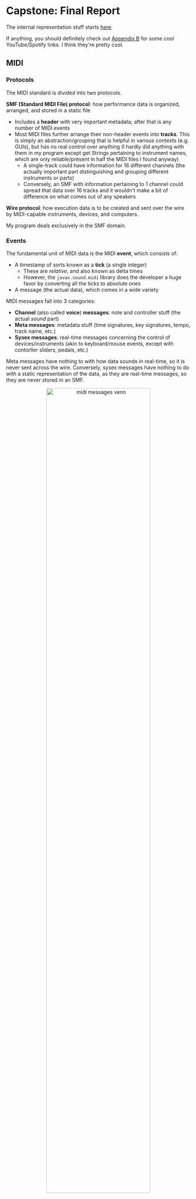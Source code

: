 # Capstone: Final Report

The internal representation stuff starts [here](#reductorpiece).

If anything, you should definitely check out [Appendix B](#appendix-b-cool-reductions) for some cool YouTube/Spotify links. I think they're pretty cool.

## MIDI

### Protocols

The MIDI standard is divided into two protocols.

**SMF (Standard MIDI File) protocol**: how performance data is organized, arranged, and stored in a static file
+ Includes a **header** with very important metadata; after that is any number of MIDI events
+ Most MIDI files further arrange their non-header events into **tracks**. This is simply an abstraction/grouping that is helpful in various contexts (e.g. GUIs), but has no real control over anything (I hardly did anything with them in my program except get Strings pertaining to instrument names, which are only reliable/present in half the MIDI files I found anyway)
  + A single-track could have information for 16 different channels (the actually important part distinguishing and grouping different instruments or parts)
  + Conversely, an SMF with information pertaining to 1 channel could spread that data over 16 tracks and it wouldn't make a bit of difference on what comes out of any speakers

**Wire protocol**: how execution data is to be created and sent over the wire by MIDI-capable instruments, devices, and computers.

My program deals exclusively in the SMF domain.

### Events

The fundamental unit of MIDI data is the MIDI **event**, which consists of:
+ A timestamp of sorts known as a **tick** (a single integer)
  + These are *relative*, and also known as delta times
  + However, the `javax.sound.midi` library does the developer a huge favor by converting all the ticks to absolute ones
+ A message (the actual data), which comes in a wide variety

MIDI messages fall into 3 categories:
+ **Channel** (also called **voice**) **messages**: note and controller stuff (the actual *sound* part)
+ **Meta messages**: metadata stuff (time signatures, key signatures, tempo, track name, etc.)
+ **Sysex messages**: real-time messages concerning the control of devices/instruments (akin to keyboard/mouse events, except with contorller sliders, pedals, etc.)

Meta messages have nothing to with how data sounds in real-time, so it is never sent across the wire. Conversely, sysex messages have nothing to do with a static representation of the data, as they are real-time messages, so they are never stored in an SMF.

<!-- ![midi messages venn](images/midi_messages.png) -->
<div align="center">
    <img src="images/midi_messages.png" alt="midi messages venn" width="75%" height="75%">
</div>


### Division Types

The **division type** is very important and dictates how an associated value, the **resolution**, is to be interpreted by sequencing software. There are two:
+ **Pulses-Per-Quarter (PPQ)** or Ticks-Per-Quarter (TPQ) or Ticks-Per-Quarter-Note (TPQN) **timing**
  + If the division type is PPQ, the resolution value defines how many ticks constitute a quarter note
  + I tend towards ticks-per-quarter, as the word "pulse" may make sense in terms of MIDI beat clock stuff, but is slightly confusing in a normal music context, where "pulse" usually refers to the tempo or meter, and not any kind of subdivisions or a rhythm
+ **Society of Motion Picture and Television Engineers (SMPTE) timing**
  + If the division type is SMPTE, the resolution value defines how many divisions per SMPTE frame (did not delve into this)

<!-- ![divison type flow](images/divisionType.png) -->
<div align="center">
    <img src="images/divisionType.png" alt="divison type flow" width="40%" height="40%">
</div>

Regarding my program, I decided not to support SMPTE timing on two painstakingly and carefully considered criteria:
+ It's really rare, especially for my use cases (amateur musicians notating, deriving, and posting MIDI files)
+ It's hard

### Resolution

The resolution is extremely important as it essentially defines every note duration for an entire MIDI file.

Different MIDI files have different resolutions, but the conventional default is 480, meaning *a quarter note lasts for 480 ticks*. You can then derive every other rhythm value from that number, meaning if you get a 240, it's an 8th note; if you get a 960, its a half note; etc.
+ The **tick** is just an abstraction of the microsecond. That is to say, each tick has an exact conversion to microseconds. You could have a resolution of 500,000, but it would be a nightmare to handle for anybody working with the data, especially for long pieces. There's just no need to have that much wiggle room between rhythm values. The other end of the spectrum, however, is too low of resolutions. Less freedom means more robotic and rigid-sounding playback. So, in general, the higher the resolution, the more expressive and subtle timing differences (in a recording of a performance or in manipulation in a DAW) can be represented. 
+ A resolution of 480 translates exactly to 500,000 microseconds per quarter note.

There are some additional considerations.

First, the resolution sets a lower bound of sorts on the smallest rhythm you can have before resorting to fractional ticks. I will illustrate with scaled-down numbers:

    24 ticks == quarter note
    12 ticks == 8th note
    6 ticks == 16th note
    3 ticks == 32nd note
    1.5 ticks == ?

The thing is, there *are* no fractional ticks in MIDI. The decision to round up/down is left up to notation or sequencing software.

Now, we are talking about differences that would be imperceptible to the human ear. The bigger problem is how those small rounding corrections accumulate over time, leading to something called **time drift**. In the above example, the effect is greatly augmented due to the scale, but it would only take 3 rounding corrections to be off by an entire 32nd note! 

TL;DR: the bare minimum resolution should at least make it so the smallest rhythm within a piece has a duration that can be represented as an integer.

The 120-960 range seems to be the sweet spot (they are what I have seen the most). The default 480 is not *amazingly* fine-grained, and not super coarse.

I have not seen anything higher than a 960, but I have seen a 48. It was a small Bach chorale where there were only two rhythms: quarters and 8ths.

### Quantization

MIDI was designed, and is still best, for transmitting and storing exact details of a real-time performance.

For example:
+ The exact velocity (i.e. volume) of a key being pressed --> some integer between 0 and 127
+ The exact time a key was pressed --> some integer as a delta time from the last event
+ The exact time a key was released --> some integer as a delta time from the last event

If a quarter note is defined as 480 ticks, a performer will release a key *approximately* 480 ticks after they pressed it - say 478, 483, or some other close value.

The problem: MIDI was never meant to translate perfectly to notation on a musical score. Part of the reason quantization in MIDI exists is to force imperfectly-executed performances (i.e. *every* human performance) into a cleaner grid. Another way to think about this is taking sloppily executed notes and notating what they *should have been*.

Say notation software gets a note whose length is 171 ticks:
+ We will define a quarter note as 480 ticks
+ The example note is close to 180 --> the exact length of a dotted 16th note
+ The example note is *also* close to 160 --> the exact length of a triplet 8th note

The is a relatively simple example. You may read it and think, "It is closer to 180 - clearly the performer was executing a dotted 16th" or "All you need to do is round to the nearest pre-defined rhythm value." I will speak more on this later in the implementation section below.

It should be noted that this is mostly a notation issue. A tick difference of 9 is imperceptible to the ear, and, furthermore, context helps listening to playback a lot more (e.g. hearing groupings or sequences of notes.) (This is also somewhat dependent on the tempo and resolution).

However, on paper, a dotted 16th and triplet 8th is a big difference in the way those two rhythms are usually used.

A second issue regarding messy tick values: notation programs are free to implement start/stop ticks however they want. The MIDI standard does not specify any sort of rule, for obvious reasons - think legato, overlapping effects, etc. 

My blood froze 3 weeks before the end of the semester when I started encountering MIDI files where the previous note's stop tick  perfectly overlapped the current note's start tick. MuseScore encodes its start/stop ticks by sending an OFF 1 tick before the next ON.

Notation Program A encodes all its notes with start *and* stop ticks on the grid:

    0 ON, 480 OFF
          480 ON, 960 OFF
                  960 ON, ... 

Notation Program B encodes all its notes where only the start of each note is on the grid (and the off is -1 before the next note)

    0 ON, 479 OFF
          480 ON, 959 OFF
                  960 ON, ... 

Of course that 1-tick-length silence is 100% imperceptible to the human ear in most reasonable contexts.

However, this essentially broke my program, since all rhythmic ranges in my program are encoded as half-open (relative to their full duration). In many of the range-constructing/deriving functionalities in various parts of the program, I was getting invalid interval exceptions for stuff like `[480,480]` or `[481,480]`.

To summarize, it was the that last issue (the half-open vs. inclusive range issue) that prompted the quantizing functionality at the last minute.

#### Workarounds

First, I looked for libraries with quantization functionality. 

There were a couple options, but none of them looked easy enough to integrate with my program. 

In fact, the best matches ("I give you a range, you quantize it"), were not in Java, and with my time-crunch, I chose the lesser of two evils:
+ Learn (for the first time) how to write JNI stuff for a C++ quantization library
+ Implement my own (even if simplified and not the most robust)

I chose the latter.

#### Implementation

To implement this, you could go the route of having some map of determined rhythm values, and some heuristic/algorithmic approaches to determining acceptable threshold or MOE values when mapping incoming note lengths to what they "probably" are. 

This works well most of the time. But good MIDI-handling software (let alone something like professional notation software) has to be able to support (nearly) any type of rhythm a user can conjure up. This means your quantization map may need to account for a quintuplet-dotted-64th note.

The problem you run into is that a lot of the pre-determined note values start getting close enough in range that they either start to overlap, or screw up the MOE calculations. You could adjust the MOE to be logarithmic or something, so that it too adjusts based on the initial length of the note, but you can't fully escape the principle of: the more granular the rhythms you want to support (no matter how exotic are frequently seen in practice), the more your accuracy *can* suffer.

Even in professional software: you can get a wacky MIDI file, and click quantize (even with various granularity options), and it will result in an almost equally wacky quantization result.

Furthermore, there is no way to tell if the performer was simply executing a rhythm with a *truncating or extending articulation* (staccato or legato, respectively). This just adds yet another "impossible-to-perfect" element to quantization implementation. 

(The *actual* lesson here is, again, that MIDI was never really meant to be notated - a theme that will be visited several times in this report).

My quantization function, which seems to work for most of the basic rhythm values (although not vigorously tested as it was a late addition to the program), started out as around 300 lines of code, and intended to preserve the in- (original) resolution. 

When I realized that even MuseScore basically just converts every MIDI it exports to a resolution of 480, I decided to just scale everything to 480 myself, and stop caring about the in-resolution.

That simplified a lot of the code, and, in the end, I ended up with one pretty small function. (I also did away with some unnecessary transformations. I discovered they were unnecessary with some intense and formal mathematical proofs, and definitely *NOT* by dumb luck during trial-and-error.)

The code below is slightly changed from the actual code for illustration purposes (e.g. the Range class is actually immutable and doesn't have setters as shown below, but the concept is the same; some -1 corrections for half-open/inclusivity):

```java
public static Range quantize(Range inRange, int inResolution) {

    /*
    Philosophically, this should be a double. In MIDI, it really won't make a difference 
    and will prevent some heartache and unnecessary coddling of data types and fractional 
    amounts that will get thrown away in the end, anyway.
    */
    long scale = 480 / inResolution;
    Range scaledRange = new Range(inRange.low * scale, inRange.high * scale);

    /*	
    This is an enum value that includes various fields about a rhythm, e.g.:
      + `r_8in3` (triplet 8th)
      + `r_4` (quarter)
      + `r_16dot` (dotted 16th)
    There are some heuristic techniques in the .fromRange() method that attempt 
    to assign ambiguous inputs.
    */
    Rhythm rhythm = Rhythm.fromRange(scaledRange);

    /*
    This is the essential formula for finding what a rhythm should be when quantizing.

    `rhythm.base` is a constant (based in 480 resolution) and is one of: 
        + whole (1920), half (960), quarter (480)... 128th (15)

    `rhythm.divisor` is if the rhythm grouping (a triplet 8th would have divisor 3; normal would be 1).
    
    */
    double gridWindowSize = rhythm.base / rhythm.divisor;

    /* Now we have a grid window that is the "perfect" duration for a given rhythm. We'll just start it at 0. */
    Range gridWindow = new Range(0, gridWindowSize);
    
    /*
    "Ratchet" the grid window up to where it's supposed to be. 
    This (using an arbitrary tolerance) worked best when considering that you didn't know if you were catching the head-end of a poorly executed target note, or the tail-end of the previous note.
    You want to find the one you are *supposed* to (near-fully) overlap.
    */
    final long TOLERANCE = 4;
    while (gridWindow.overlappingRegion(range) < TOLERANCE) {
        scaledRange.shift(gridWindowSize);
    }
    
    /* To "snap": */
    long quantizedLow = gridWindow.low();
    long quantizedHigh = quantizedLow + rhythm.duration;
    
    return new Range(quantizedLow, quantizedHigh);
}
```

In unit tests, I used a bunch of helpers to test things en masse. I used the logarithm thing I mentioned earlier to create random offsets:
+ This is because the length of the rhythm and the MOE shouldn't have a linear relationship. Even with larger rhythm values like a quarter, you're not going to have someone (unless they've had one too many while performing at open-mic night) executing a quarter note with a 75 tick MOE. 

I basically have an ArrayList I fill with +/- `someOffset` (calculated as log of rhythm duration), and then use Math.Random to get me an index to pull out one of the offsets. 

So, for a perfect quarter note (`[480,960]`), that helper might pop out something like `[478,964]`. 

### Notating MIDI

MusicXML (which I will go into later) is sort of a response to the shortcomings of MIDI in terms of notation.

MIDI was developed during a time when GUIs and displays could not accommodate advanced music notation. It was never intended to be something that stored/transmitted detailed notation information, but rather, was intended to be a protocol for digital instruments to communicate with each other, and computers.

In the early 2000s, MusicXML was developed by a W3C subgroup (which is still in charge of its standard today) as early notation programs (like Finale) and GUIs that allowed plopping notes onto a staff with the mouse started coming out.
+ Fun fact: Finale, an industry standard for the last 20+ years announced it was ceasing production the first week of this project/semester. I used to use it all the time during my undergrad in the music technology lab.
+ Other prominent notation software includes Sibelius, Dorico (both pricey, professional-grade), and MuseScore (FOSS, and very good; purportedly the most widely-used in the world).
  + Still mad nobody from their team helped me with my forum post a month ago. Makes it impossible to open MuseScore from my program using `ProcessBuilder` *and* is a pain when opening associated files without instance of MuseScore already running.

Some of the metadata that MIDI *does* include that can be helpful for notation:
+ Time signature events
+ Key signature events
+ Tempo events

For instance, MIDI data can be parsed and used to display everything seen here:

<!-- ![midi vs musicxml](images/chopin_pickup.png) -->
<div align="center">
    <img src="images/chopin_pickup.png" alt="midi vs musicxml" width="50%" height="50%">
</div>

The thing is, however, that *how much* metadata a MIDI file includes usually correlates to whether it was "recorded" (by somebody playing a keyboard) or notated (somebody went in and manually made a score in notation software and exported the MIDI). Even then, not all authors of notated scores meticulously notate all the metadata-related things like tempo. I have opened up MIDI files of "Symphony X in Bb minor" only to find there is no key signature data and the spelling of notes is wild.

My program does not even attempt to parse files without time signature data, since it is crucial to the creation of Measure constructs.

#### Time Signature Events

There is no way to calculate *anything* regarding measures without time signature events. Thankfully, if the author of the MIDI file notated things accurately, time signature events will probably exist *and* be placed correctly within the score.

If you have the time signature, and the value of a quarter note (which you have because you have the resolution), you can calculate measure size.

It just involves getting a common denominator (i.e. the lower numeral of the time signature) of `4`, to correspond to quarter notes; then, you just multiply the number of quarter notes per measure (i.e. the upper numeral) to get the size of the measure in ticks:

Like with the previous (and following) code examples, I took out non-recipe stuff (e.g. error-handling/assertions):

```java
public static long calculateMeasureSize(int upperNumeral, int lowerNumeral) {

	// These need to be floats for stuff like 3/8 or 7/8
	float upper = (float) upperNumeral;
	float lower = (float) lowerNumeral;

	// Get lower numeral to be in terms of quarter notes (which would be a lower numeral of 4)
	while (lower != 4) {

		if (lower > 4) {
			// e.g. 3/8 --> 1.5/4
			upper /= 2;
			lower /= 2;
		} else if (lower < 4) {
			// e.g. 2/2 --> 4/4
			upper *= 2;
			lower *= 2;
		}

	}

	// Quarters per measure * ticks per quarter
	float measureInTicks = upper * Piece.resolution;

	return (long) measureInTicks;
}
```

In the score image earlier, there is a pickup measure. I spent a long time writing an algorithm (turned out to be pointless) to "detect" the presence of a pickup measure:
+ Put all the time signature events into a stack; calculate and fill a container with measures; if the last measure created is shorter than the last time signature popped, it is probably a pickup
+ If the first note happens after a sizeable amount of rest, it probably occurs in a pickup measure

Turns out notation software (generalizing to really mean MuseScore) will encode pickup measures as a discrete time signature, with an identical lower numeral but smaller upper numeral.
+ For example, the snippet displayed above outputs as *two* time signature events: 1 measure of 1/4, followed by a measure(s) in 4/4.

I did not find this out until after the fact (I was completely done implementing and testing, and tried things out with an actual MuseScore file). I'm sure there is some sort of lesson to be learned here.

Thankfully, the "near-full measure of rest with a pickup note" case was salvageable and still applicable, and is shown later when discussing [Measures](#measures).

#### Key Signature Events

Key signature events are pretty pointless in terms of my program, as far as aiding harmonic analysis goes (e.g. "What is the root of this chord?"; "What key area are we in in this measure?") because even in music, key signatures don't indicate anything except the possible key area of the first and last measure (even then, though, there are lots of counterexamples).

It does make displaying written-out files nice, aids a *bit* in spelling pitches, and is helpful for the MusicXML stuff later.

#### Tempo Events

Tempo events are also kind of pointless in my program, except I handle and include them because it became really nice to control the playback speed of the MIDI files I outputted without having to put them into notation software and manually doing it.

The thing with tempo events is that they need to be increased/decreased by a scale, rather than literally, because there may be many tempo events in a MIDI file. 

Additionally, depending on the notation software, tempo events may be used to sort of "frankenstein" together a ritardando, fermata, or any other time diminution/augmentation expression.

This could come in handy for reduction stuff ("How fast are things moving here, and will the hand have time to jump down?"). However, the larger problem is their reliability - the author may note have included tempo directions, or included incomplete tempo directions (e.g. no bpm markings).

## MusicXML

As explained earlier, MIDI really was never intended for storing/transmitting score or notation details. It is for performance details, which can vary from the score due to:
+ Artistic interpretation
+ Imperfect execution

But, if you play back a MusicXML-turned-MIDI recording, it will sound much more robotic than a MIDI performance because it is interpreting the score literally:
+ However, MusicXML and notation software are getting better at producing pretty decent-sounding MIDI based on the score. Additionally, they are providing more options to authors to meticulously control playback through score indications and various configurations. 

So both MIDI and MusicXML, while both being able to do a lot of the basic stuff pretty similarly, each have their domains where they do what they do best:

<!-- ![midi vs musicxml](images/midi_vs_musicxml.png) -->
<div align="center">
    <img src="images/midi_vs_musicxml.png" alt="midi vs musicxml" width="75%" height="75%">
</div>

I knew that at some point, my program would have to start dealing in MusicXML, since the whole point of the program is to produce scores. Additionally, having exact control of which hand was notated on which staff (upper or lower) in a piano grand staff is paramount to the purpose of the program, and MIDI doesn't provide any way to control this. 
+ The notation software I had experience with (MuseScore and GarageBand - which isn't notation software per se but includes most of the functionality needed to display MIDI as a score) use a pretty bare-bones approach to assigning hands: notes above and including middle C go on the upper staff, and the rest go on the lower staff.

So, while MIDI means my program can take input from a way wider array of files, *and* provided the basis for nearly everything in my internal representation, I knew I needed to confront the MusicXML stuff.

### A MusicXML Document (Background Info)

MusicXML is, being XML, hierarchical rather than serial.

The hierarchy is as follows:

                    
    ScorePartwise     <-- root element
                      _  
      Metadata 1       |
      Metadata 2       |---- score "header"
      ...              |
      Part-List       _|

      Part 1          
        Measure 1     
          Note
          Note
          Note
          ...
        Measure 2
          ...
        Measure 3
          ...
      Part 2
        ...
      Part 3
        ...
      ...
     /ScorePartwise

ScorePartwise is the root element. 
+ There is one other "species" of root element, called ScoreMeasurewise. It basically reverses the parent-child relationship between parts and measures (i.e. Measures contain Parts, and measures are added one at a time but contain all parts for that measure). It is rarely used.

The stuff preceding (i.e. everything other than) the various Parts is known as the **score header**. Score headers have 1 mandatory element (the Part-List), and various optional metadata, like "work" info, credits, encoding software name and info, etc..

The Part-List is essentially a map that contains ScorePart elements - each containing metadata and info about an individual Part element (like instrument name, number of staves, etc.). So each Part has a corresponding ScorePart in the Part-List.

My program, producing piano scores, means that we will just be talking in terms of 1 Part, with 2 staves (declared in the ScorePart).

### Timing

MusicXML essentially follows the MIDI quarter-note resolution timing paradigm in that everything time-related is based on the value of a quarter note. Instead of resolution, it is just called **divisions** (i.e. subdivisions per quarter note).

Most MusicXML files I came across had, vis-a-vis MIDI resolutions, small values. Instead of 480, 960, etc., I saw a lot of 24, 48, and 96. At first glance I thought "Ok, they are just lowering the granularity by dividing everything by 10." There might be more to this, but I didn't have time to look too deeply into it, and I decided to just use the MIDI resolution as the divisions value. It doesn't seem to have any negative affect, and works fine. 

So, the MusicXML divisions for all the files I output is 480.

### Note Placement

A lot of MusicXML stuff is pretty straightforward, except the placement of notes is pretty tricky.

Consider the first measure of the [C minor prelude of Chopin](https://www.youtube.com/watch?v=XeX4X_1_lo0):

<!-- ![chopin c multi-voice](images/chopin_voices.png) -->
<div align="center">
    <img src="images/chopin_voices.png" alt="chopin c multi-voice" width="50%" height="50%">
</div>

You will notice that in the *3rd beat of the right hand*, there are 2 independent voices: the quarter "base", and the moving line (in thirds) in the melody/soprano.

If you think about this in terms of finger placement:
+ The G and B would be held by fingers 1 and 2
+ The melody would be played by fingers 4 and 5 (for both)

So, and including the left hand, we essentially have three "regions" of notes occurring at exactly the same time, but on disparate stems:

<!-- ![chopin c stems](images/chopin_stems.png) -->
<div align="center">
    <img src="images/chopin_stems.png" alt="chopin c stems" width="50%" height="50%">
</div>

In MusicXML, notes are placed sequentially. At first glance, this sounds like it is essentially the same as MIDI. TLDR: it's not.

In MIDI, if I wanted to encode a C major triad in quarter notes with a resolution of 480:

    0: C4 ON --> 480: C4 OFF --> 0: E4 ON --> 480: E4 OFF --> 0: G4 ON --> 480: G4 OFF

and it would look like this:

![midi C triad](images/midi_triad.png)

It is all sequential, and it is up to the sequencing software to take that "flat map" and put everybody in their corrals and send them off at the right time during playback.

If you were to encode that *same* triad in MusicXML using the MIDI paradigm, it would like like this:

![bad musicxml sequence](images/musicxml_sequence.png)

Where each note looks something like this:

```xml
<note>
    <pitch>
        <step>C</step>
        <octave>4</octave>
    </pitch>
    <duration>480</duration>
    <voice>1</voice>
    <type>quarter</type>
    <staff>1</staff>
</note>
```

In MusicXML, pitches don't mean anything to following notes with the same pitch: each note looks like a note to each other, so each note effectively "pushes" the following notes forward by its own duration.

MusicXML has a really easy fix to this: if something is a bona fide chord (i.e. all the noteheads are attached to the same stem), you simply prepend a chord (an empty element) tag top subsequent applicable note elements:

```xml
  <note>
      <!-- prepend chord -->
      <chord/>
      <pitch>
          <step>C</step>
  <!-- ... -->
```

But how does one place noteheads (i.e. notes) that occur at the same time as other notes but are *not* attached to the same stem?

Essentially, each time you want to place notes within the same time range (on the grid) that *don't* have connected stems, you have to add a `<backup>how_many_divisions</backup>` element to get the "counter" back to where you wanted to place something.
+ It can be helpful to think about all this stuff in terms of a counter or cursor keeping track of where you are in the measure at any given time.

A couple things to add before summarizing the whole process (which will probably be clearest): if you want gaps between notes, you need to add a `<forward>` element. It works exactly like the backup element, but progresses the cursor forward.

Finally, the left hand in a measure is usually "reached" by first filling in the whole right hand, and then backing up to the beginning of the measure (which requires you know who far forward you are), and starting over. As left and right hand notes usually don't share stems, this is a sensible way to do things. You could fill in beat-wise for *both* hands, but it would be unnecessarily complex.

In summary, and using a slightly simpler example than the Chopin:

![note placement process](images/note_placement_process.png)

And the pseudocode:
+ For just one hand
+ `next` and `curr` represent notes
+ `.start` and `.stop` refer to ticks

    // For rests (skip ahead)
    if curr.stop < next.start:
      forward = next.start - curr.stop
      list.add(forward)

    // For notes starting at the same time
    if next.start == curr.start && next.stop == curr.stop

      // They are to be attached to the same stem
      if next.stop == curr.stop:
        list.add(chord);

      // They are part of a different voice
      else:
        backup = curr.length
        list.add(backup);
        bumpVoice();	

There are more nitty-gritty things and edge cases, and the logic is rather lengthy. I'm sure it could be simplified, but the note placement stuff constitutes by far the largest share of MusicXML conversion logic.

Finally: notes that are tied over the barline are an absolute pain, but I won't go into that here.

### On the External Library I Used

For the marshaling/unmarshaling stuff, I used the [proxymusic](https://github.com/Audiveris/proxymusic?tab=readme-ov-file) library from the [Audiveris](https://github.com/Audiveris/audiveris) project. 

(I didn't have time to look too deeply into it, but I am actually looking forward to looking into Audiveris as a whole. It is OMR (Optical Music Recognition) software. Again, haven't looked too deeply into it, but... apparently can notate - using MuseScore, I believe - based off of an image/pdf!)

The library is good, but: there is ZERO documentation (except for a small and pretty uninformative unit test).

Thankfully, most of the code is just getters and setters.

So, process-wise, I basically went through the W3C/MusicXML documentation (which has a tutorial), and then used their [reference](https://www.w3.org/2021/06/musicxml40/musicxml-reference/elements/) page to look up cases as I came across them. 

Then, I literally just used `cmd+f` to look for possibly related functionality in the `proxymusic` library.

There were some surprises (and some unintuitive stuff that took me a while to figure out) but on the whole, it was merely tedious, and I got the pattern down eventually.

I am nearly done with the MusicXML package of my program (at least the writing-out portion). The only thing that remains is the note placement nastiness I mentioned above. Each time I fix one thing, and a new case presents the need for more unique handling. Then the code gets so busy with case-handling that I re-design... rinse and repeat. But it's almost there.

However (not to toot my own horn), the conversion to musicxml process was made even *remotely* possible because I had already implemented a bunch of the stuff it needed in my internal representation - the most useful being Measures, which hold time signature, key signature, and note data. I had also already implemented (the default/basic) hand-splitting stuff, so staff assignment was helped there too.

However, I definitely was missing some things - mostly related to pitch stuff. This is probably because I had written the program based on MIDI for 3.5 months, and in MIDI, pitches are literally just 0-127 values. Any of the stuff in my program to extract register, semitone, string-parsing, etc., was to make *my* life easier, and isn't the most robust. Some of it didn't align perfectly with how MusicXML does things (especially regarding enharmonic spelling, which my program doesn't handle, partly because my program does not have key-area-analysis capabilities, and that is a big determinant of spelling).

## Package/Program Structure

reductor is split thusly:

![package structure](images/package_structure.png)

Additionally there is a `reductor.util` that handles:
+ File I/O stuff
+ Playback using `javax.sound.midi` methods (easier than opening another application, as it was usually just confirm a file sounds correct in the first 3 seconds)
+ Opening with various applications using `ProcessBuilder`
+ A class called `MidiDebugging` that just has a bunch of printing utility functions to look at MIDI bytes in various ways (was actually very helpful).

### Application

The `Application` class was a late addition to the program. It won't be final, either. It was called `DevelopmentHelper` for a long time. It is just to coordinate package duties in one, single program flow. It takes a String filepath, and pops out either a MIDI or (eventually) MusicXML file.

I include it here for the sole reason that it is a good illustration of how the program is intended to flow as a whole at the topmost level, and show how the different packages are kept separate and interface with each other:

![application class](images/application.png)

## reductor.midi

The purpose of this package is to get MIDI data in a form that the `reductor.dataconversion` classes expect.

In the future, it will probably become part of a sub-package that it shares with a sister musicxml-importing-related package (similar in the way that the `dataconversion` package is bifurcated) that focus on the just data acquisition aspects of the program.

The general outline of major classes is as follows:
+ `MidiFile`: top-level things about a MIDI file, including a `File`, `Sequence`, and `Events` member
+ `Events`: a "list" class (just contains a bunch of lists)
  + In charge of sorting, typing, and creating all the `Event` instances
+ `EventType`: an enum used to support the `Event` hierarchy
+ `Event<T extends MidiMessage>`: an abstract wrapper class
  + `MetaEvent extends Event<MetaMessage>` and `ChannelEvent extends Event<ShortMessage>` are the major subclasses
  + Members include `MidiEvent event`, `T message`, `long tick`, and `EventType type`

The biggest impetus for the Event hierarchy was literally to override `toString()` in all of the child classes because it made debugging *and* simply learning MIDI 10x easier. A nice side-effect was that all the complex MIDI-to-English conversion stuff (undoing the MIDI encoding scheme) ended up being lifted and placed into the `dataconversion` package almost wholesale.

### Aside: The Java MIDI Library

I hesitate to call the `javax.sound.midi` library "feature-poor", because I have gone through the documentation and I believe it does exactly what it intends to do. It isn't intended to be a full-fledged "composing with MIDI" library (which other libraries like Python's `mido` seem to be). It is meant for reliable and robust file I/O, and acting as a Java conduit to other software (e.g. sequencers) - with *some* manipulation abilities. 

That said, however, seeing every message type and manipulating / sorting stuff in a type-safe way is not really a feature of the library. Everything below was written as a response to the needs I had while debugging and figuring out what to do with the data.

Writing all the code for this package was basically done by reading MIDI-related documentation on various websites - the biggest help and best (i.e. most concise, easiest to follow) of which was [recordingblogs' wiki](https://www.recordingblogs.com/wiki/standards-in-music-index). 
+ I didn't really consult official MIDI documentation because their (the Music Manufacturer's Association) sites were hard to follow, some of their stuff is behind a paywall, and I didn't really need to know the amount of detail in different MIDI standards like MIDI 2.0 or General Midi, etc. Just tell me what the 3rd byte of a time signature message corresponds to!

### Future Re-Design

The `Event` class is pretty messy, and I'm not too happy with it. What I am happy about is stated above: it was a great exercise in learning MIDI and basically gave me everything I needed to have/know in order to implement conversion stuff later. Also, it was actually pretty fun. 

However, although I *thought* I did initially, I still don't fully grasp the details of generics and compile- vs. run-time type-checking as it turns out.

The `Event` class is parameterized so that its `message` field is of type `T`. This was useful because the two (of three that I used) MidiMessage concrete classes have *different* methods to check even basic things, like the status byte - in `MetaMessage`, it is `getStatus()`, and in `ShortMessage` it is `getCommand()`. So, not having to constantly cast before calling those was nice.

To illustrate as best I can: I tried to fix the unchecked thing with all sorts of approaches (the enum, a factory method, etc.). But I guess I still don't fully understand what the right approach is:

```java
/**
 * This is a wrapper class for a {@link javax.sound.midi.MidiEvent}
 *
 * @param <T> The type of MidiMessage the Event holds
 */
public abstract class Event<T extends MidiMessage> {

    private final MidiEvent event;
    private final EventType type; // enum type such as `PROGRAM_CHANGE` or `SET_TEMPO`
    private final T message; // was nice to have this always be a concrete type, and not the abstract `MidiMessage`

    private int trackIndex;
    private String trackName;
    private final Long tick;
    
    Event(MidiEvent event) {
        this.event = event;
        this.tick = event.getTick();
		    // This is unchecked...
        this.message = (T) event.getMessage();
        this.type = EventType.getEnumType(event);
    }

	  //...
```

At a certain point during the Capstone, I was cognizant of the fact that I was spending too much time making my data acquisition process "optimized" with constant re-designs, and, with the knowledge that it was robust and worked (while not being designed super well). I decided it was time to move on.

Ultimately, the whole `.midi` package can probably do away with any typing, complex sorting, and basically everything but 1-2 classes: just loop through all the events, grab the ones you want (only need like 30% of the subclasses/types in the end), and provide getters. 

## reductor.dataconversion

`dataconversion` is meant to be the bridge between the native format package (either MIDI or musicxml) and my internal representation (`Piece`). 

The `reductor.midi` package's primary purpose is to produce a valid `MidiFile` object. The `dataconversion` package expects certain constructs (e.g. `TimeSignatureEvent`, `NoteOnEvent`), and can convert them to their analogous internal representations.

`dataconversion` doesn't make any (consequential) decisions on its own. It converts `reductor.midi` object, mostly using static utility functions that are in the `reductor.piece` package (i.e. the internal representation package). The constructors or factories in `piece` can be said to slightly cater to the `dataconversion` class, but that's kind of a chicken-or-the-egg thing.

As shown earlier, `dataconversion` has 2 sub-packages, corresponding to MIDI and MusicXML. I will just go over the MIDI one in this section, as I sort of went over everything I wanted to say about the MusicXML stuff in the [corresponding](#musicxml) section.

Note: `reductor.dataconversion.midi` contains the [quantization](#quantization) functionality, too.

### Note-Pairing

`dataconversion` is where note-pairing happens (`reductor.midi` just has gettable lists of `NoteOnEvent` and `NoteOffEvent`). That is, constructing a unison object for disparate note ON and OFF events for the same pitch.

Pairing algorithms are leetcode-style questions. They're not particularly complex or anything. I experimented with applying some of the basic (e.g. two-pointer, search forward) approaches to this. And the algorithm essentially is just a search forward pair-matching algorithm that takes in two lists (ONs and OFFs).

However, due to some of the imperfections in MIDI files and some of the nasty things that notation software allows authors to do that does NOT translate well from MusicXML to MIDI (looking at you, multi-voice), a little extra care needs to be taken with the function. Here are the cases to be handled:

1. **Absent OFFs ("stuck" notes)**: ON events that have no corresponding OFF event by the end of the sequence
2. **"Semi-stuck" notes**: notes that are technically stuck ONs, but by virtue of a later identical pitch, get turned off
+ A quarter note C @ `0` --> never turned off
+ A quarter note C @ `480` --> never turned off
+ A quarter note C @ `960` --> never turned off
+ A quarter note C @ `1440` --> turned off @ `1919`
  + Although you wouldn't be able to hear "overlapping", stuck C's due to the way that MIDI just plays the current ON, the first 3 still never received OFF events.The implication here is that: 
    + Due to how the pairing algorithm works, it would treat the first three as stuck notes; additionally, without special care, their constructed ranges would be mistakenly constructed as `[0, 480]` (incorrect) instead of `[0, 479]`. Each ON needs to be paired with an OFF, so missing OFFs, even if inconsequential in MIDI, can cause problems for the algorithm.
1. **Extra OFFs**: extraneous/redundant OFFs sent for ONs that have already been shut off
+ These are harmless, but you should still handle them in the algorithm.
1. **Extra ONs**: when two notes with the same pitch are turned on at the same tick:
+ On channel 1: A whole note C @ 0 --> *should* be turned off @ `1919`
+ On channel 1: An 8th note C @ 0 --> *should* be turned off @ `239`
  + Every C (though there is technically only ever one), will be turned off at `239`. The whole note's OFF becomes Case 3, and :
    + Case 4 is interesting because MIDI spec does not handle or allow two on events corresponding to the same pitch to happen. This won't matter if they are on different channels, of course, but when combining to the same channel, or track (as in the case of reduction -- a violin and trumpet both starting C's at the same time -- extra care needs to be taken.

I encountered all but Case 1 (a true stuck ON) in the wild, though the algorithm still handles it. For example, a particular Mozart overture and the Brahms *Clarinet Quintet* both had redundant offs, which took a collective 2 hours to of looking at bytes to track down and figure out.

I essentially used two maps/lists to put ONs into, then searched through it to find `unpairedOns` or `unpairedOffs`. Since some of the cases are harmless, or ones that I intentionally wanted to ignore, I ended up separating the pairing with the error-handling aspects.

I'm not sure it's the actual use case for creating your Exception class, I thought it would be cool to make a custom exception at one point, and this seemed the perfect place - thus, `UnpairedNoteException`. In the far future, maybe another developer can choose to ignore certain UnpairedNoteExceptions (I certainly did), rather than me forcing a RuntimeException or something in the note-pairing algorithm. (I still struggle to fully understand exceptions, checking, throwing, etc. So I could be totally off here.)

Going the other way (converting `Note` objects to 2 MidiEvent objects) is super easy.

...except for the whole overlapping voices thing that you heard me complain about in your office numerous times. The TLDR of it is: MIDI is just not a great format to *output* reductions in (that's a MusicXML thing, which has explicit voice handling), due to the nature of collapsing multiple instruments down into a single staff.
+ I experimented for some time writing out overlapping voices on different channels, which notation software will interpret as separate tracks, and then place on separate staffs. Then, using MuseScore's "implode" functionality (puts voices from different staves onto one selected staff), kind of but not really did the trick. Tt was unwieldy and annoying and, of course, not a good solution for an end-product (can't expect a user to do all that just to get a readable score).

## reductor.piece

I am going to do a real fly-over view of this stuff.

The Piece classes can be roughly categorized as follows (this is not everything, and some of these are not fully implemented, but are placeholders of sorts at the moment):
+ Element classes: `Note`, `Chord`, `Phrase`
+ Element-containing classes: `Measure`, `Column`, `Box`, 
+ Support/component classes: `TimeSignature`, `KeySignature`, `Tempo`, `Rhythm`
+ Heavy-lifting utility classes: `IntervalTree`, `Range`, `Pitch`
+ Plug-in utility classes (algorithms): `HandSplittingFunctions`, `ReductionFunctions`
+ Interfaces: `Ranged`, `Noted`
+ Enums: `RhythmType`, `Hand`

### IntervalTree

I was able to genericize the tree:

```java
public class IntervalTree<T extends Ranged> {

    //...

    public class Node implements Ranged {

        private final Range range;
        private long max;

        ArrayList<T> elements;

        //...
```

which means it can be used to store any Ranged object, like so:

```java
public class Piece implements Ranged, Noted {

    private final IntervalTree<Note> notes;

    private final IntervalTree<Column> columns;
    private final IntervalTree<Measure> measures;

    private final IntervalTree<TimeSignature> timeSigs;
    private final IntervalTree<KeySignature> keySigs;
    private final IntervalTree<Tempo> tempos;

    //...
```

This is, of course, probably a place where I could take a more functional programming approach and dynamically construct things. So I would just have the one `Note` tree, and anytime I needed a `Measure`, it could be lazily created from a query. This would mean either more query methods, or, perhaps, a strategy pattern where each class has its own specific `queryTree()` method, and the tree can just use that method.

However, it is really necessary at this point in the process for me to see exactly what lists contain at certain points during the debugging process.

A final note: one of the main purposes of the quantization functionality was to force the use of ranges in my program to represent half-open ranges relative to the note duration. However, `Range` includes two getters with different purposes (which might be a design mistake - still working this out):
+ `length()` represents the true length of the Range
+ `duration()` is the "inclusive" representation of the Range
+ e.g. `[0,479]` has a length of `479` and a duration of `480`

### Measures

Measures have to be created from scratch when working with MIDI data, since there is nothing in MIDI having to do with measures.

#### API Considerations

I briefly [mentioned](#time-signature-events) some of the issues with pickup measures. The fact of the matter is that treating a collection of Measures as a simple list does not suffice.
+ Measure 0 should only exist if there is a pickup measure.
+ There is the issue of measures being a 1-indexed sort of thing.

So access to a collection of Measures has to be controlled in some way. 

Exercise: if you were a developer using the API, what would you expect these method calls to return?:

```java
// The first measure of the piece? Measure 1? The second element in the Measures list?
piece.getMeasure(1);

// Should this throw an out of bounds index exception if there is no pickup measure? Should it 
//     just quietly handle things, by automatically ++index without notifying the user?
piece.getMeasure(0);

// Should this always return Measure 1, regardless of whether or not there is a pickup measure?
piece.getFirstMeasure();
```

May seem trivial, but this sort of design stuff gives me many headaches.

I am still making decisions about it, but for now, it works with my mental scheme of things (and potentially only mine).

#### Pickups

The `assignPickup()` method handles the "heuristic" approaches (although one is slightly redundant, and one isn't heuristic per se) for detecting pickup measures, which, if left unhandled, would make everything about Measures unusable!

I briefly discussed in [Time Signature Events](#time-signature-events) that notation software seems to just encode pickup measures literally (one measure of, say, 1/4, for a piece in 4/4).

At this point, all of the measures have been assigned and numbered. The task here is whether to "shift" each index up or leave it as is, as well as specially mark potential pickup measures:

```java
private boolean assignPickup() {

    //...

    /*
    TimeSignature#compareTo will return a negative integer if both denominators are 
    the same, and the numerator is less than.
    */
    boolean heuristic1 = firstTimeSig.compareTo(secondTimeSig) < 0;
    
    /*
    This is technically redundant relative to heuristic1, I just haven't decided which is best yet, 
    and need to see more cases. Checks if the final measure complements the 
    anacrusis (which is fairly common in classical/baroque works).
        + e.g. measure 0 has 1 beat; the final measure will have 3 beats (for 4/4)
    */
    boolean heuristic2 = lastTimeSig.compareTo(penultimateTimeSig) < 0
            && firstTimeSig.getDenominator() + lastTimeSig.getNumerator()  
            ==  firstTimeSig.getNumerator();

    /*
    The next heuristic handles the case where the initial measure is *not* encoded as a
    distinct, lesser time signature, and is, instead, authored as a normal measure 
    with a substantial period of rest before the first note. This is the only *truly* 
    heuristic technique of the 3, but I named them all as such anyway.
    */
    
    /* Right now, this is exactly an eighth rest (half of the value of a quarter) */
    final long THRESHOLD = (long) (Piece.resolution * 0.5);
    long amountOfRest = Math.abs(firstMeasure.getRange().low() 
            - firstMeasure.getColumn(0).getRange().low());
    
    boolean heuristic3 = firstTimeSig.compareTo(secondTimeSig) == 0
            &&  THRESHOLD < amountOfRest;

    if (heuristic1 || heuristic2 || heuristic3) {
        measures.getFirst().setIsPickup(true);
        return true;
    }

    return false;
}
```

### Custom Data Structures

The idea, hierarchically, is that you have a `Piece`, which contains:
+ `Measure`s which contain
+ `Box`es which contain
+ `Column`s which contain
+ `Note`s

This is shown below for a single `Measure`; the coloring corresponds to left and right hands, and the middle region (blue, red, and yellow respectively):

![data structures](images/data_structures.png)

The hierarchy is not split, and any structure can be partitioned using any "lesser" structure. So, an entire `Piece` can be split into just Columns, or just Boxes, or just Measures, or any combination thereof.

But the important subdivision/flow, in terms of analysis, is:
+ `Box`: 
  + **Horizontal** analysis/manipulation of Notes in Columns - that is, left-to-right
  + Texture- (and pitch-) based analysis
  + A `Measure` is just a "special case" of a `Box` (not really class-wise, but theoretically)
  + Can "plug-in" further algorithms for hand-splitting ("Is there lot of jumping around going on that would make certain Column-only hand-splitting decisions untenable?")
+ `Column`:
  + **Vertical** analysis/manipulation of notes - that is, up-and-down
  + Exclusively pitch-based analysis
  + Triage first stop for hand-splitting and basic texture-thinning (removing doubled octaves, etc.)
+ `Note` (**leaf** element)

Theoretically, without actually filling or constructing objects and using only ranges, one could say "Get me the left hand notes of beat 3 of Measure 16" and it would just be a matter of:
+ Getting the Measure range (subdividing the Piece)
+ Getting the Box range (subdividing the Measure)
+ Getting the Column range (subdividing the Box and then splitting to get just the left hand notes)

So, a sort of "indexing" scheme now exists. (That is to say, everything has a determined location or set of "coordinates" within the entire composition represented by the original MIDI file). In the illustration below, just the middle region (not left or right hands) is shown in yellow:

![indices](images/indices.png)

As I write more actual reduction stuff, rhythmic/beat analysis is going to very important (knowing *where* in a measure a certain Column or Note occurs.)
+ Pickup beats will be the last full Column of a measure
+ Beat-hierarchy-based analysis (i.e. from strong to weak: 1,3,2,4, in 4/4)

#### Column

Of all the data structures, I will only go into depth on Columns, here. (It's the one I'm most proud of.)

The `Column` class has the most documentation of any of my classes by far, and explains what "pure" and "semi-pure" Columns are (how notes extend into and out of it); how it assigns "holdovers"; splits hands; etc. 

It makes use of a `Consumer<Column>` type that will (in the future, hopefully) allow Boxes, Measures, or other suitable actors to re-split hands or reduce things based on wider contextual information.

A Column represents the **smallest unit of musical change, regardless of where it happens in the staff,** always extending vertically up and down (thus `Column`). 

Basically:
1. Each time a new note occurs, a new Column should be created
2. A Column should know about notes that extend into it from the previous Column(s)
3. However, a Column should only ever manipulate notes that are native to it (i.e. not holdovers -- that would be a previous Column's job/responsibility)
4. A Column should contain all other notes "on" (i.e. a "vertical" segment) occurring in its range, but its range should never include notes with different start ticks. Again, if a new start tick occurs, that signals new Column creation.

The purpose of the Column is to compare, analyze, and manipulate notes by pitch. This is notable because everywhere else in the program, notes are compared by where they occur in time (horizontally), and not by pitch.

##### Column Construction

The algorithm to create Columns is something I thought was pretty cool, although to somebody who knows math well, it's probably not that cool. But I thought it was. It came about after a super lengthy and round-about process, and, ultimately, was made possible by stuff the `Range` and `IntervalTree` classes already sort of did.

It is easier to think in terms of a number line here:
1. Put all note start ticks into a Set
2. Construct Ranges between all the start ticks, as well as a final "terminus" (e.g. last end tick of the last note, which is to be included)
3. Query the note tree with those Ranges and you have perfect Columns, even when syncopation is involved.

For instance:

![columns simple](images/columns_simple.png)

+ We do NOT want a Column for each Note (we do NOT want 13 Columns)
+ We do NOT want 5 Columns
+ We want 4 Columns that all know about the whole note, but only the first Column "owns" the whole note
+ If, in Column 3, the RH is occupied, it can't come down and help with notes. But, Column 3 should NOT be making decisions about the whole note.

And here is what that measure looks like in terms of the number line:

![number line](images/number_line.png)

Slightly more complex (syncopation):

![columns syncopation](images/columns_syncopation.png)

+ Should have 4 Columns
+ If you pat this on the table, and count hands-together as once, you will notice that you pat 4 times. This is a perfect indicator of Column creation.

And 1 more visualization, with a different example (this is some documentation from a unit test, but I like how it is visualized):
![columns syncopation](images/range_test.png)

##### Column Properties

Once a Column is filled with notes, it can decide if it is:
+ **Pure**: all notes within the Column have the exact same range (nothing extends into it from before; nothing extends past its range into the next Column, either)
  + These would be the easiest cases to reduce, as they are essentially self-contained units. Think the left and right hands both playing big quarter-note chords.
+ **Semi-pure**: notes may extend past the Column's range into the next Column, but all notes start within the Column (contains no holdovers)

During that process, it can assign `isHeld`, which is a context-based field of a `Note` (still deciding if this is a good idea or not... might need to have a separate set of `heldNotes` *within* Column to keep things better encapsulated).

It can split hands, using a default hand splitting function (the basic one).

It can also do some cool stuff like calculate the "split point" (the imaginary pitch exactly halfway between the thumbs), median/mean pitch (which can sort of shed light on what area of the keyboard the hands are occupying during that Column), etc.

One thing I am still not sure on: right now, Column has three Column members, one for left, right, and middle. This presents a recursive construction issue that I handle pretty messily.

I also have leftThumb and rightThumb indices after the hand-splitting stuff, so those member Columns don't technically need to exist and getters could just return notes from the master list based on stored indices. 

However: I have need of those particular notes as being independent lists that also behave like Columns. Plus, it's nice to see exactly what notes are in each sub-list as I debug.

## Design Patterns

### Builder

I had a lot of fun implementing these. My only regret is that I did not do them earlier.
+ Fluent patterns are pretty cool. I remember D3.js and Android Compose stuff uses them a lot, so it was cool to implement one myself.

Motivation: I dealt with a lot of "constructor explosion" problems for a most of the semester. Since a lot of the classes in my program are immutable, changing one thing about an object required copy-constructing it with just one additional specific parameter. So I had 7 or 8 different constructors for Note, which were all pretty much the same except for 1 thing. It was a nightmare, especially when changing *any* Note fields.

Here it is in action for `Note`:

```java
Note note1 = Note.builder()
		.pitch("C#4")
		.start(0)
		.stop(480)
		.build();
```

which creates a quarter note at middle C.

You can also pass a `Note` instance to a `NoteBuilder` (which is what `Note#builder` returns) and it will set the defaults of that `NoteBuilder` instance, making it essentially a copy constructor. So, the setters in `Note` changed to leverage this and preserve immutability:

```java
Note setPitch(int pitch) {
	return builder(this)
			.pitch(pitch)
			.build();
}
```

Moving along, the `ChordBuilder` makes use of a vararg method, which in turn can utilize my `Pitch#toInt` string parser. The below will output a **C7** chord, rooted at middle C:

```java
Chord chord = Chord.builder()
		.start(0)
		.stop(479)
		.add("C4", "E4", "G4", "Bb4")
		.build();
```

Motivation: the main impetus for writing builders was actually in trying to create test cases for myself as the program got more and more complex. It was becoming a real pain to have to go into MuseScore, configure a new score and file, do stuff there, then export MIDI, add that to the `Files` class (development utility class), etc. 

(MuseScore is good, but it is also *very* annoying. I will leave it at that.)

And this was all just to test one tiny thing that I knew my internal representation had the ability to create really quickly... if it weren't for the constructors and immutability and everything else.

Thus, the builders, and, finally, the `Phrase`/`PhraseBuilder` class. It combines the `NoteBuilder` and `ChordBuilder` capabilities and allows you to create one or more measures in an easy way.

If you output the below (with the appropriate `util` calls for writing midi files, etc.) and open it in MuseScore, it will look exactly like this, which is also the first measure of the [e minor Chopin prelude](https://www.youtube.com/watch?v=Hj3daBN5F-o):

![noteBuilder](images/phrase_builder.png)

(In fact, the above graphic/example was indeed produced using the `Phrase` class).

Also, a small pride moment for me was: I devised the .mark() and goToMark() approach - fill in right hand, then go back and fill in left hand - because it seemed natural API-wise, but that's also basically how MusicXML handles note appendage, which I discovered a couple weeks later. So that was kind of a cool confidence boost for me (that I approached something independently that even remotely resembled an approach found in the real-world).

### Composite

The `Noted` interface includes a single getter `getNotes()`. Any instance of any implementor needs to yield its Notes, whether it is a Note container, a container of Note containers, or even a Note itself.

Here, the `Measure` does not need to know if the `Column` is returning a filtered/transformed collection of notes, or a deep or shallow copy, etc. 

It just calls `getNotes()` on all its constituent components (i.e. the Columns), and those components in turn call `getNotes()`, etc., until the leaf element is reached (`Note`), which returns itself.

```java
@Override
public ArrayList<Note> getNotes() {

	ArrayList<Note> notes = this.columns.stream()
			.flatMap(col -> col.getNotes().stream())
			.collect(Collectors.toCollection(ArrayList::new));

	return new ArrayList<>();
}
```

### Strategy

We talked a bit about a related thing - unless I'm mistaken in the similarities between these two - in the form of the plug-in architecture stuff, which I would like to implement more of in this project, in the future.

At compile-time, I obviously don't know which MIDI file I will be processing.

The problem is that certain data structures (Column vs. Box) have different breadth of context and might know something the other doesn't, which might change the ways the hands should be split up, or which reduction algorithms to apply.

Currently, the kind of reduction my program is capable of is pretty limited to the Column stuff (i.e. vertical analysis; chordal stuff), due to the fact that I need some re-designing of exactly how Notes are stored, accessed, and changed while spread out across many containers and instances (the last section of this report talks about this).

But, in the future, things like:
+ Texture-/rhythm-based reduction: diminution or augmentation (i.e. arpeggiation of unwieldy chords or chord sequences) of rhythm values based on how thick a texture is in a certain region
+ Harmonic-based reduction: what notes can I remove from this Column based on the key area (which would have to be determined using a wider context than a single Column)

are going to need to apply very different reduction algorithms in various contexts.

Right now, the only place implementing this design pattern is the `Column` class, which has a:

```java
Consumer<Column> splitFunc;
```

which is complemented by this utility class:

```java
class HandSplittingFunctions {

    static final int MIDDLE_C = 60;
    static final int SPAN_MAX = 14;
    static final int NOTES_MAX = 6;


    static void defaultHandSplitter(Column col) {

        final int size = col.notes.size();

        if (col.notes.isEmpty()) { return; }

	  //...
```

Right now, `defualtHandSplitter` is the only bona fide splitting function (not including some helpers that look for specific cases and redistribute). But, the plug-in-ibility is there! 

## Biggest Problems with Current Implementation of Reductor

1. Still no actual reduction algorithms! 
+ Except, at various times in the last couple months, *very* primitive functionality related to eliminating too large of jumps (melody/line detection) and double octave removal (something commonly found in orchestrations and, conversely, commonly omitted in reductions).
2. Mutability/Immutability and Java references.

**Concerning number 1**: providing the foundation for reduction (deciding how to split up the data, knowing exactly how to manipulate the data, converting to actual output forms with all the edge cases and associated nastiness) really did take all my time. But every day it feels like I'm that much closer to having something where implementing actual reduction will "simply" (ha) be a matter of writing the algorithms and applying them at the right time and place during the flow of the program. This will mean I won't have to make certain design decisions every step of the way when creating said algorithms.

**Concerning number 2**: I really, and I mean *really*, bungled this one. 

And it wasn't until the last couple weeks (when I was neck-deep in builder patterns, quantization, musicxml, and other last-minute fix-em-ups) that I realized how big of a problem I had created for myself.

The issue is that I applied the principles of "good" immutability, safe access (getters/setters), and encapsulation so blindly and indiscriminately, that, in the end, every single object was an unreachable island, and the whole purpose of the program (to change/manipulate or create a new version of the original) was completely defeated.

For example: one `Column` decides a note needs to be removed from its own backing list because it is a doubled octave. Imagine my horror when, after writing my first, basic reduction code, that that change was not reflected ANYWHERE else.

When I first realized this 2-3 weeks ago, I thought to myself: "this sounds exactly like some observer pattern thing, where a change to one thing means everybody else with a reference to that thing needs to update itself too."

But there was no time to implement a whole MVVM-style observer pattern and/or SSOT. 

And I'm not even convinced that that's the correct re-design (at least, I sure *hope* it's not). 

There are some other approaches I have in mind but I am not sure about those either. I don't think I will even start that until I fully finish with the MusicXML stuff (both writing-out *and* reading-in stuff) for the program. 

I am quite intimidated by fixing it, because it involves some very foundational fixes.

Additionally, I don't think it will be fixable until my IntervalTree is self-balancing and has add/remove functionality, which is another thing I am procrastinating.
+ Technically I could pretty quickly/easily just create add/remove functionality, and like we talked about earlier in the semester, the scale of the data being added/removed would mean that, yes, the tree would technically be unbalanced, but not enough to have any kind of effect on performance. (I mean, I don't anticipate that the amount of data/computation this program does *ever* will fall into the performance-concerned arena.)

## Appendix A: The Term "Reduction" and Brief Historical Info

### Preface: "classical" Music

First:
1. Big "C" Classical refers to a specific era and style, roughly 1750-1820, within...
2. Little "c" classical, which is what people mean when they talk about "classical" music (the whole).

The term classical, in the music context, has the same meaning as it does in classical philosophy, classical architecture, or classical literature. It is all a throwback to Greek and Roman stuff. (In that sense, it might be better termed "neo-classical" music, although that term itself was consequently pushed forward to another movement altogether.)

It stems from the Classical era's shifting emphasis (vis-a-vis Baroque) to the virtues of symmetry, balance, simplicity; commonality, secular-ness; etc. (All the stuff going on during the Enlightenment was also, of course, happening in music).

More context-appropriate/-accurate terminology is being slowly adopted, such as:
+ Western art music
+ European art music

After all, who is to say that *the* classical (as in, standing the test of time, and regardless of origins or culture) music is the stuff coming from like 300 years of basically Germany, France, and Italy.

Little "c" classical can apply to any culture, such as:
+ Indian classical music
+ Chinese classical music

Furthermore, what distinguishes classical music from, say, folk music? These are arguments I won't make here (partially because those are hot areas of debate and there aren't definitive answers, and partially because its out of my wheelhouse - that's more of a musicology thing!).

I don't think the terminology will change any time soon, but these are good things to be aware of.

We talked about value decisions at the end of 6017.

Admittedly, this project focuses purely on **European art music**. It cannot handle different scales, microtonality, instruments, notations, forms, etc., of non-European art music.

This is because European art music is what my training is in, and what my passion is. I simply don't know enough about other classical musics, so much so, that I don't even know if reduction would apply in other cultures' classical musics.

It's a narrowly focused program, to be sure. But if there were applications in other musics, and another developer wanted to work on additions, I would be all for that.

### Terminology: Reduction

I want to take a moment to discuss terminology (mostly because I like terminology, but also because there are some implications regarding the project).

In the music world, "reduction" is 99% of the time used in the context of "a piano reduction." As in, taking a non-piano piano piece and making it for the piano. Less so, but still common, and referring to the same exact thing, is "orchestral reduction". 

It just depends on how pedantic you want to be about the qualifier: is it the piano part being reduced (no), or the non-piano part being reduced (yes). So technically speaking, a "piano reduction" is a misnomer.

Personally, I don't really care and I think I have always said "piano reduction". It wasn't until this project that I actually thought about this. When you're writing a program for months that aims to reduce symphonic works, string quartets, accompanied sonatas, etc., it feels kind of mismatched to call it a "piano reduction," and not a "reduction *for* piano." One is much easier to say, though.

Of course, the subject of the reduction is not always "orchestral", so "orchestral reduction" is itself a non-ideal generalization. 

If I had to describe the purpose of the program in the most accurate and pedantic way:

	Reductor aims to produce a reduction of a non-piano work so that it is suitable for a solo pianist to play.

For the rest of this section, however, I will use the casual *piano* reduction, and *piano* transcription, etc.

### Reduction vs. Transcription vs. Other Related Concepts

Disregarding what the words themselves mean outside of music, these terms have yet more connotations and usage-based meanings than what their dictionary definitions dictate. 

For instance, when hearing "transcription", it might conjure the notion of *exact* relocation of information from one medium to another, e.g. RNA transcription or what a stenographer does in a courtroom.

You might be surprised to find that piano "**transcriptions**" in the musical sense can imply a quite a wide range of artistic liberty. Novel asides and segues are added in; the score might be interpolated with runs and fioraturas (fancy runs); themes might even be independently developed. Many transcriptions are of "too large" of works (e.g. an entire 3-hour opera, condensed down into a 20-minute solo piano concert work), and be closer aligned with a "medley".

An **arrangement** doesn't need a whole lot of explanation, as its pretty familiar to even musicians who are not neck-deep in classical mumbo jumbo. It is the term with the least amount of "rules" or connotations. Some piece can be arranged for piano duet, or two guitars, etc. You just take a piece and make it playable for some other instrument or group of instruments. You might add in all sorts of stuff as well, there are no strict rules. There is no shortage of YouTube videos of people making piano arrangements for the Interstellar soundtrack, or Michael Jackson songs, or what have you.

A **fantasy** actually refers to two disparate types of compositions: a standalone, original composition (having nothing to do with transcription or any external work), as well as a type of work that is more akin to a transcription - but with even more liberty taken with the transcribing. It dates back to the Fantasias of the Baroque era (Bach wrote a handful, and are some of his greatest works). Beethoven and Mozart wrote some famous ones too. In the 19th Century, with the rise of the "pianist-composer-virtuoso", these individuals started writing pieces following the formula of "Fantasy on a Theme by Bellini" or "Fantasy on the opera Norma".

Aside: Transcriptions usually refer to their respective composers with hyphenation. The order is usually based on convention/tradition, such as: the Bach-Busoni Chaconne (Busoni's transcription of the Chaconne from the 2nd violin Partita by Bach) or the Liszt-Beethoven symphonies (backwards).

Other related terms that are more-or-less synonymous with fantasy or transcription include **rhapsody** (e.g. Rachmaninoff's [*Rhapsody on a Theme of Paganini*](https://www.youtube.com/watch?v=ThTU04p3drM) from the latter composer's [24th Caprice](https://www.youtube.com/watch?v=PZ307sM0t-0)), **paraphrase** (e.g. Liszt's *Concert Paraphrase on Rigoletto* from Verdi's opera), or **theme and variations** (e.g. Chopin's [*Variations on "Là ci darem la mano"*](https://www.youtube.com/watch?v=_BiMnduoOcE) from an [aria](https://youtu.be/SJRZxSclj70?si=tq8yeU-iKm2QmWrk&t=50) in Mozart's *Don Giovanni*).

### The "Veracity" of Transcriptions and Kin

There is some amount of pearl-clutching in the piano competition or formal jury world as to whether or not it is "proper" to include a transcription in a concert program. A lot of that depends on tradition and convention. Some pieces are considered absolutely okay, and are taken seriously as concert/competition works, like the Bach-Busoni Chaconne (a competition mainstay). But the Liszt-Beethoven symphonies... not so much.

A reduction is the workhorse, functional sibling of the other composition types, which are more for concert performance. A pianist might use a reduction of the score for Swan Lake during ballet rehearsals; a conductor might use a reduction for the musical "Fiddler on the Roof" to conduct off of in performance. They are meant to exactly show what is going on in the full score, but condensed onto a single grand staff. Reductions may even include unplayable notes in a smaller font, with directions as to which instrument is playing. They are more for utility than for performance.

All of Bach's solo harpsichord concertos (back then, "concerto" had a different meaning than how we typically think of concertos - soloist + orchestra) were just solo keyboard arrangements of orchestral works by Vivaldi, Marcello, et al. Those works are very much in the spirit of reduction rather than fantasy or transcription. However, today they are considered standalone works. 

There is a lot of variety/context, convention/tradition, and other factors at play, ultimately, on whether something is "just" a transcription or not! Most important at that point is one's own opinion. If you like it, then it's cool.

### Liszt

The Liszt-Beethoven symphonies are *actually* called transcriptions, even though they are really reductions. They are in a much different style and composition than Liszt's other transcriptions such as the *Rigoletto Paraphrase* or *Don Juan Fantasy*. 
+ Liszt wrote many transcriptions of French, German, and Italian operas by Mozart, Wagner, Bellini, Verdi, Meyerbeer, etc.

Interestingly, the Liszt-Beethoven symphonies (the work that inspired this project) have always existed in relative obscurity. Liszt wrote them - in what is considered to be the ultimate feat of piano transcription - in order to "democratize" them; that is, to make them available to lower or working class individuals to play at home because they could not afford the expensive lifestyle or tickets of the concert-going upper classes in fancy opera houses.

The ultimate irony of the Liszt-Beethoven symphonies: they are virtually unplayable. 

Bless his heart, but Liszt was just too much of an otherworldly virtuoso to know what was "playable" by the common (or even typical concert) pianist. They are rarely, if ever, performed. Only a handful of recordings exist. (When compared to the recording-frequency of other standards in the piano repertoire, it's not even close.)

### Conclusion

What does any of this have to with my project *other* than the mere fact that I love to talk about this stuff? Not a whole lot, but there *are* some implications, believe it or not.

Reduction needs to be a process of as little information loss *or* insertion as possible, and any sort of transformation needs to be purely out of necessity for the pianist to be able to physically play the work.

There are some common patterns that transcribers resort to for various musical textures. For instance, it is extremely common for 2 or more instrumental sections to play tremolos or straight 16ths. Perhaps they are playing at an interval with relation to each other or even doubling at the octave. For a pianist to play rapidly repeating notes takes *an entire hand*, and that's only for repetition on a single key and takes a very specialized technique requiring 2-4 fingers alternating on the key rapidly. To play a chord with the same rapidity is near-impossible, or, at the very least, considered highly un-pianistic. Transcribers will often transform these textures into tremolos, where the hand "rotates" back and forth between the two notes. This is technically information loss, but the texture is preserved, and so it is considered best practice.

Finally, I am not an expert transcriber. My training is in performance, not composition - and knowing your way around a piano is only 1 part of the equation in creating a good reduction. Having outside input from trained composers is what the project will need eventually.

## Appendix B: Cool Music

If you click any of these, let it be [this Beethoven](https://youtu.be/Hn0IS-vlwCI?si=QgjFa4rW9m8IRJIx&t=4399) and [this Liszt transcription](https://youtu.be/I42Afr-OUso?si=li0yIThxkUtwiEdI&t=3326) of the same clip. 

By the way, I don't like the transcription performance (the speed takes away from the majesty), but, it was a video that had the score so I chose that.

### Arrangement Example (Vivaldi's Concerto for 4 Violins; Bach-Vivaldi)

What I would call "arrangement". Bach did this *all* the time.
+ [Original](https://www.youtube.com/watch?v=QSs6HKwhbAA)
+ [Arranged for 4 Keyboards by Bach](https://youtu.be/emkJ0A7IfkY?si=8lv9MpQ9KhvXu8YP&t=7)

### Transcription Example (Bach's Chaconne from Partita No. 2 for solo violin; Bach-Busoni; Bach-Brahms)

Technically an "up-reduction" (just transcription actually); solo violin but on piano with added harmony. This is a very, very famous piece in both the violin *and* piano repertoire (the Busoni version, that is). Some consider it heretical to take Bach, especially solo violin Bach, and try and add harmonies to it to better leverage the more harmonically-capable keyboard. Others consider the transcriptions themselves amazing works of art.
+ [Original](https://www.youtube.com/watch?v=Nunk9fRaZZs)
+ [Bach-Busoni Chaconne - transcribed for piano by legendary 19th Century pianist/composer Ferruccio Busoni](https://youtu.be/dOHiI_5yycU?si=9dbrktNVR5z_1kdx&t=50)
+ [Brahms' rendition, for the left hand ONLY](https://youtu.be/Ljb5MvKv0Hw?si=hrNHsY_WXIcJuDSu&t=6)

### Paraphrase Example (quartet from Verdi's *Rigoletto*)

In the same league as transcription/fantasy. Lots of ad lib. You'll notice Liszt's "transcription" starts with an extended solo before the transcription portion starts at `1:05`.

(Just) the quartet, from Verdi's opera *Rigoletto*
+ [Original](https://youtu.be/sTjbqS7gpBE?si=WzUJQwizKFpvq3Vh&t=93)
+ [*Rigoletto Paraphrase* by Liszt](https://youtu.be/66hWYzbppo0?si=wY2kvwjXXhvXd3HX&t=20)

### Fantasy Example (Themes from Mozart's *Don Giovanni*)

In the same league as transcription. Lots of ad lib.

I took the original clip from the corresponding scene in *Amadeus*, which everybody, music-lover or not, should see at least once in their lives.
+ [Original](https://www.youtube.com/watch?v=kBXt9Bn4qns)
+ [Liszt's *Don Juan Fantasy*](https://youtu.be/JI6JfJXcUjU?si=gN6vXlBQt2ZVETO3&t=175)
  + Horrifyingly difficult

### The Liszt-Beethovens

And, to close with what sparked the capstone project in the first place: the 9 Liszt-Beethoven Symphonies.
+ Called transcriptions, they are categorically reductions.

From *Reflections on Liszt* by [Dr. Alan Walker](https://en.wikipedia.org/wiki/Alan_Walker_(musicologist)) (via [Wikipedia](https://en.wikipedia.org/wiki/Beethoven_Symphonies_(Liszt))):

    "[Liszt's Beethoven Symphony transcriptions] are arguably the greatest work of 
    transcription ever completed in the history of music."

Beethoven's Symphony No. 9 "Choral":
+ [Original](https://youtu.be/Hn0IS-vlwCI?si=QgjFa4rW9m8IRJIx&t=4399)
+ [Liszt's Transcription](https://youtu.be/I42Afr-OUso?si=li0yIThxkUtwiEdI&t=3326)
  + One of the pianist Cyprien Katsaris' main claims to fame is being one of the only people *ever* to record the Liszt-Beethoven symphonies (his other claim to fame is being a "super-virtuoso", distinguishable from "regular" concert pianists/virtuosos, which tracks considering only someone with that title could perform these!).
+ [All 9 on Spotify](https://open.spotify.com/album/6FqRLd3MrOwk2cE7dceX7x?si=RYzBdW_DSgatOy4PIe1P0w)